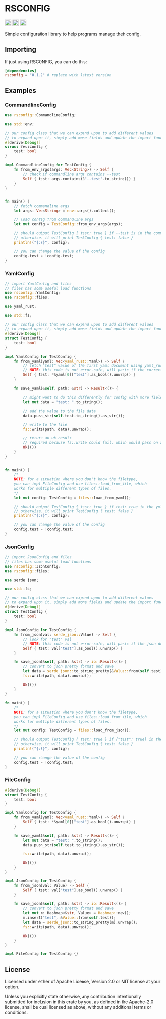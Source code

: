 # RSCONFIG
[<img alt="github" src="https://img.shields.io/github/last-commit/hypercodec/rsconfig" height="20">](https://github.com/hypercodec/rsconfig)
[<img alt="crates.io" src="https://img.shields.io/crates/d/rsconfig" height="20">](https://crates.io/crates/rsconfig)
[<img alt="docs.rs" src="https://img.shields.io/docsrs/rsconfig" height="20">](https://docs.rs/rsconfig)

Simple configuration library to help programs manage their config.

## Importing
If just using RSCONFIG, you can do this:
```toml
[dependencies]
rsconfig = "0.1.2" # replace with latest version
```

## Examples
### CommandlineConfig
```rust
use rsconfig::CommandlineConfig;

use std::env;

// our config class that we can expand upon to add different values
// to expand upon it, simply add more fields and update the import function(s)
#[derive(Debug)]
struct TestConfig {
    test: bool
}

impl CommandlineConfig for TestConfig {
    fn from_env_args(args: Vec<String>) -> Self {
        // check if commandline args contains --test
        Self { test: args.contains(&"--test".to_string()) }
    }
}


fn main() {
    // fetch commandline args
    let args: Vec<String> = env::args().collect();

    // load config from commandline args
    let mut config = TestConfig::from_env_args(args);

    // should output TestConfig { test: true } if --test is in the command
    // otherwise, it will print TestConfig { test: false }
    println!("{:?}", config);

    // you can change the value of the config
    config.test = !config.test;
}
```

### YamlConfig
```rust
// import YamlConfig and files
// files has some useful load functions
use rsconfig::YamlConfig;
use rsconfig::files;

use yaml_rust;

use std::fs;

// our config class that we can expand upon to add different values
// to expand upon it, simply add more fields and update the import function(s)
#[derive(Debug)]
struct TestConfig {
    test: bool
}

impl YamlConfig for TestConfig {
    fn from_yaml(yaml: Vec<yaml_rust::Yaml>) -> Self {
        // fetch "test" value of the first yaml document using yaml_rust crate
        // NOTE: this code is not error-safe, will panic if the correct file formatting is not used
        Self { test: *&yaml[0]["test"].as_bool().unwrap() }
    }

    fn save_yaml(&self, path: &str) -> Result<()> {

        // might want to do this differently for config with more fields
        let mut data = "test: ".to_string();

        // add the value to the file data
        data.push_str(self.test.to_string().as_str());

        // write to the file
        fs::write(path, data).unwrap();

        // return an Ok result
        // required because fs::write could fail, which would pass on an Err(()).
        Ok(())
    }
}


fn main() {
    /*
    NOTE: for a situation where you don't know the filetype,
    you can impl FileConfig and use files::load_from_file, which
    works for multiple different types of files.
    */
    let mut config: TestConfig = files::load_from_yaml();

    // should output TestConfig { test: true } if test: true in the yml file
    // otherwise, it will print TestConfig { test: false }
    println!("{:?}", config);

    // you can change the value of the config
    config.test = !config.test;
}
```

### JsonConfig
```rust
// import JsonConfig and files
// files has some useful load functions
use rsconfig::JsonConfig;
use rsconfig::files;

use serde_json;

use std::fs;

// our config class that we can expand upon to add different values
// to expand upon it, simply add more fields and update the import function(s)
#[derive(Debug)]
struct TestConfig {
    test: bool
}

impl JsonConfig for TestConfig {
    fn from_json(val: serde_json::Value) -> Self {
        // look for "test" val
        // NOTE: this code is not error-safe, will panic if the json does not contain a bool named "test"
        Self { test: val["test"].as_bool().unwrap() }
    }

    fn save_json(&self, path: &str) -> io::Result<()> {
        // convert to json pretty format and save
        let data = serde_json::to_string_pretty(&Value::from(self.test)).unwrap();
        fs::write(path, data).unwrap();

        Ok(())
    }
}

fn main() {
    /*
    NOTE: for a situation where you don't know the filetype,
    you can impl FileConfig and use files::load_from_file, which
    works for multiple different types of files.
    */
    let mut config: TestConfig = files::load_from_json();

    // should output TestConfig { test: true } if {"test": true} in the json file
    // otherwise, it will print TestConfig { test: false }
    println!("{:?}", config);

    // you can change the value of the config
    config.test = !config.test;
}
```

### FileConfig
```rust
#[derive(Debug)]
struct TestConfig {
    test: bool
}

impl YamlConfig for TestConfig {
    fn from_yaml(yaml: Vec<yaml_rust::Yaml>) -> Self {
        Self { test: *&yaml[0]["test"].as_bool().unwrap() }
    }

    fn save_yaml(&self, path: &str) -> Result<()> {
        let mut data = "test: ".to_string();
        data.push_str(self.test.to_string().as_str());

        fs::write(path, data).unwrap();

        Ok(())
    }
}

impl JsonConfig for TestConfig {
    fn from_json(val: Value) -> Self {
        Self { test: val["test"].as_bool().unwrap() }
    }

    fn save_json(&self, path: &str) -> io::Result<()> {
        // convert to json pretty format and save
        let mut m: Hashmap<&str, Value> = Hashmap::new();
        m.insert("test", &Value::from(self.test));
        let data = serde_json::to_string_pretty(m).unwrap();
        fs::write(path, data).unwrap();

        Ok(())
    }
}

impl FileConfig for TestConfig {}
```


## License
Licensed under either of Apache License, Version 2.0 or MIT license at your option.

Unless you explicitly state otherwise, any contribution intentionally submitted for inclusion in this crate by you, as defined in the Apache-2.0 license, shall be dual licensed as above, without any additional terms or conditions.
